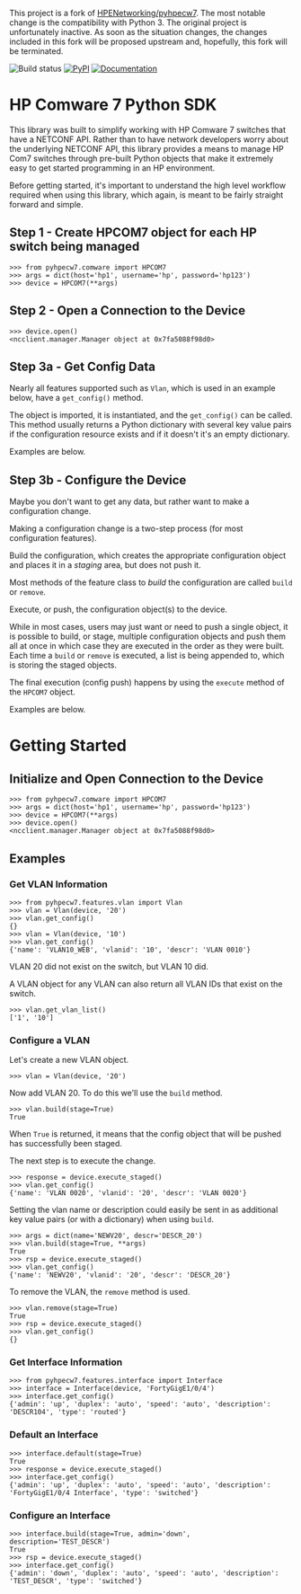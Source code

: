 This project is a fork of [HPENetworking/pyhpecw7][]. The most notable
change is the compatibility with Python 3. The original project is
unfortunately inactive. As soon as the situation changes, the changes
included in this fork will be proposed upstream and, hopefully, this
fork will be terminated.

![Build status](https://img.shields.io/github/workflow/status/vincentbernat/pyhpecw7/Tests)
[![PyPI](https://img.shields.io/pypi/v/py3hpecw7.svg)](https://pypi.python.org/pypi/py3hpecw7)
[![Documentation](https://img.shields.io/readthedocs/py3hpecw7)](http://py3hpecw7.readthedocs.io/)

[HPENetworking/pyhpecw7]: https://github.com/HPENetworking/pyhpecw7

# HP Comware 7 Python SDK

This library was built to simplify working with HP Comware 7 switches
that have a NETCONF API. Rather than to have network developers worry
about the underlying NETCONF API, this library provides a means to
manage HP Com7 switches through pre-built Python objects that make it
extremely easy to get started programming in an HP environment.

Before getting started, it's important to understand the high level
workflow required when using this library, which again, is meant to be
fairly straight forward and simple.

## Step 1 - Create HPCOM7 object for each HP switch being managed

```
>>> from pyhpecw7.comware import HPCOM7
>>> args = dict(host='hp1', username='hp', password='hp123')
>>> device = HPCOM7(**args)
```

## Step 2 - Open a Connection to the Device

```
>>> device.open()
<ncclient.manager.Manager object at 0x7fa5088f98d0>
```

## Step 3a - Get Config Data

Nearly all features supported such as `Vlan`, which is used in an
example below, have a `get_config()` method.

The object is imported, it is instantiated, and the `get_config()` can
be called. This method usually returns a Python dictionary with
several key value pairs if the configuration resource exists and if it
doesn't it's an empty dictionary.

Examples are below.

## Step 3b - Configure the Device

Maybe you don't want to get any data, but rather want to make a
configuration change.

Making a configuration change is a two-step process (for most
configuration features).

Build the configuration, which creates the appropriate configuration
object and places it in a *staging* area, but does not push it.

Most methods of the feature class to *build* the configuration are
called `build` or `remove`.

Execute, or push, the configuration object(s) to the device.

While in most cases, users may just want or need to push a single
object, it is possible to build, or stage, multiple configuration
objects and push them all at once in which case they are executed in
the order as they were built. Each time a `build` or `remove` is
executed, a list is being appended to, which is storing the staged
objects.

The final execution (config push) happens by using the `execute`
method of the `HPCOM7` object.

Examples are below.

# Getting Started

## Initialize and Open Connection to the Device

```
>>> from pyhpecw7.comware import HPCOM7
>>> args = dict(host='hp1', username='hp', password='hp123')
>>> device = HPCOM7(**args)
>>> device.open()
<ncclient.manager.Manager object at 0x7fa5088f98d0>
```

## Examples

### Get VLAN Information

```
>>> from pyhpecw7.features.vlan import Vlan
>>> vlan = Vlan(device, '20')
>>> vlan.get_config()
{}
>>> vlan = Vlan(device, '10')
>>> vlan.get_config()
{'name': 'VLAN10_WEB', 'vlanid': '10', 'descr': 'VLAN 0010'}
```

VLAN 20 did not exist on the switch, but VLAN 10 did.

A VLAN object for any VLAN can also return all VLAN IDs that exist on
the switch.

```
>>> vlan.get_vlan_list()
['1', '10']
```

### Configure a VLAN

Let's create a new VLAN object.

```
>>> vlan = Vlan(device, '20')
```

Now add VLAN 20. To do this we'll use the `build` method.

```
>>> vlan.build(stage=True)
True
```

When `True` is returned, it means that the config object that will be
pushed has successfully been staged.

The next step is to execute the change.

```
>>> response = device.execute_staged()
>>> vlan.get_config()
{'name': 'VLAN 0020', 'vlanid': '20', 'descr': 'VLAN 0020'}
```

Setting the vlan name or description could easily be sent in as
additional key value pairs (or with a dictionary) when using `build`.

```
>>> args = dict(name='NEWV20', descr='DESCR_20')
>>> vlan.build(stage=True, **args)
True
>>> rsp = device.execute_staged()
>>> vlan.get_config()
{'name': 'NEWV20', 'vlanid': '20', 'descr': 'DESCR_20'}
```

To remove the VLAN, the `remove` method is used.

```
>>> vlan.remove(stage=True)
True
>>> rsp = device.execute_staged()
>>> vlan.get_config()
{}
```

### Get Interface Information

```
>>> from pyhpecw7.features.interface import Interface
>>> interface = Interface(device, 'FortyGigE1/0/4')
>>> interface.get_config()
{'admin': 'up', 'duplex': 'auto', 'speed': 'auto', 'description': 'DESCR104', 'type': 'routed'}
```

### Default an Interface

```
>>> interface.default(stage=True)
True
>>> response = device.execute_staged()
>>> interface.get_config()
{'admin': 'up', 'duplex': 'auto', 'speed': 'auto', 'description': 'FortyGigE1/0/4 Interface', 'type': 'switched'}
```

### Configure an Interface

```
>>> interface.build(stage=True, admin='down', description='TEST_DESCR')
True
>>> rsp = device.execute_staged()
>>> interface.get_config()
{'admin': 'down', 'duplex': 'auto', 'speed': 'auto', 'description': 'TEST_DESCR', 'type': 'switched'}
```
